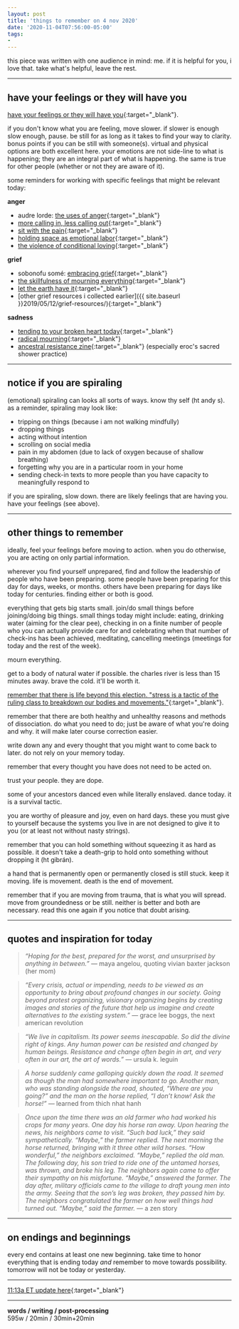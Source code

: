 ```yaml
---
layout: post
title: 'things to remember on 4 nov 2020'
date: '2020-11-04T07:56:00-05:00'
tags:
- 
--- 
```


<!-- {:target="_blank"} -->



<p class="message">this piece was written with one audience in mind: me. if it is helpful for you, i love that. take what's helpful, leave the rest.</p>


---

## have your feelings or they will have you

[have your feelings or they will have you](http://www.studies.nawaz.org/posts/have-your-feelings-or-they-will-have-you/){:target="_blank"}.

if you don't know what you are feeling, move slower. if slower is enough slow enough, pause. be still for as long as it takes to find your way to clarity. bonus points if you can be still with someone(s). virtual and physical options are both excellent here. your emotions are not side-line to what is happening; they are an integral part of what is happening. the same is true for other people (whether or not they are aware of it). 

some reminders for working with specific feelings that might be relevant today:

**anger**


* audre lorde: [the uses of anger](https://www.blackpast.org/african-american-history/1981-audre-lorde-uses-anger-women-responding-racism/){:target="_blank"}
* [more calling in, less calling out](https://www.instagram.com/tv/CC63NcWgCO0/){:target="_blank"} 
* [sit with the pain](https://www.instagram.com/tv/CBCjejggYVI/){:target="_blank"}
* [holding space as emotional labor](https://www.instagram.com/tv/B9_yMS0Ahyt/){:target="_blank"}
* [the violence of conditional loving](https://www.instagram.com/tv/B4OANZ0Ao1p/){:target="_blank"}



**grief**

* sobonofu somé: [embracing grief](http://www.sobonfu.com/articles/writings-by-sobonfu-2/embracing-grief/){:target="_blank"}
* [the skillfulness of mourning everything](https://www.instagram.com/tv/B4Z3-G_AhPn/){:target="_blank"}
* [let the earth have it](https://www.instagram.com/tv/CAIYkiIAf8A/){:target="_blank"}
* [other grief resources i collected earlier]({{ site.baseurl }}2019/05/12/grief-resources/){:target="_blank"}



**sadness**

* [tending to your broken heart today](https://www.instagram.com/tv/CEeu-5eA741/){:target="_blank"}
* [radical mourning](https://www.instagram.com/tv/CA2634TA4LR/){:target="_blank"}
* [ancestral resistance zine](https://mijente.net/2017/11/ancestral-spiritual-resistance-zine/){:target="_blank"} (especially eroc's sacred shower practice)


--- 

## notice if you are spiraling

(emotional) spiraling can looks all sorts of ways. know thy self (ht andy s). as a reminder, spiraling may look like:

* tripping on things (because i am not walking mindfully)
* dropping things
* acting without intention
* scrolling on social media
* pain in my abdomen (due to lack of oxygen because of shallow breathing)
* forgetting why you are in a particular room in your home
* sending check-in texts to more people than you have capacity to meaningfully respond to

if you are spiraling, slow down. there are likely feelings that are having you. have your feelings (see above).

---

## other things to remember

ideally, feel your feelings before moving to action. when you do otherwise, you are acting on only partial information. 

wherever you find yourself unprepared, find and follow the leadership of people who have been preparing. some people have been preparing for this day for days, weeks, or months. others have been preparing for days like today for centuries. finding either or both is good. 

everything that gets big starts small. join/do small things before joining/doing big things. small things today might include: eating, drinking water (aiming for the clear pee), checking in on a finite number of people who you can actually provide care for and celebrating when that number of check-ins has been achieved, meditating, cancelling meetings (meetings for today and the rest of the week). 

mourn everything. 

get to a body of natural water if possible. the charles river is less than 15 minutes away. brave the cold. it'll be worth it.


[remember that there is life beyond this election. "stress is a tactic of the ruling class to breakdown our bodies and movements."](https://www.instagram.com/p/CHF50QnA91-/){:target="_blank"}.  

remember that there are both healthy and unhealthy reasons and methods of dissociation. do what you need to do; just be aware of what you're doing and why. it will make later course correction easier. 

write down any and every thought that you might want to come back to later. do not rely on your memory today. 

remember that every thought you have does not need to be acted on.

trust your people. they are dope. 

some of your ancestors danced even while literally enslaved. dance today. it is a survival tactic. 

you are worthy of pleasure and joy, even on hard days. these you must give to yourself because the systems you live in are not designed to give it to you (or at least not without nasty strings). 

remember that you can hold something without squeezing it as hard as possible. it doesn't take a death-grip to hold onto something without dropping it (ht gibrán).

a hand that is permanently open or permanently closed is still stuck. keep it moving. life is movement. death is the end of movement. 

remember that if you are moving from trauma, that is what you will spread. move from groundedness or be still. neither is better and both are necessary. read this one again if you notice that doubt arising. 

---


## quotes and inspiration for today

> _“Hoping for the best, prepared for the worst, and unsurprised by anything in between.”_ — maya angelou, quoting vivian baxter jackson (her mom)


> _“Every crisis, actual or impending, needs to be viewed as an opportunity to bring about profound changes in our society. Going beyond protest organizing, visionary organizing begins by creating images and stories of the future that help us imagine and create alternatives to the existing system.”_ — grace lee boggs, the next american revolution

> _“We live in capitalism. Its power seems inescapable. So did the divine right of kings. Any human power can be resisted and changed by human beings. Resistance and change often begin in art, and very often in our art, the art of words.”_ — ursula k. leguin

> _A horse suddenly came galloping quickly down the road. It seemed as though the man had somewhere important to go. Another man, who was standing alongside the road, shouted, “Where are you going?” and the man on the horse replied, “I don’t know! Ask the horse!”_ — learned from thich nhat hanh

> _Once upon the time there was an old farmer who had worked his crops for many years. One day his horse ran away. Upon hearing the news, his neighbors came to visit. “Such bad luck,” they said sympathetically. “Maybe,” the farmer replied. The next morning the horse returned, bringing with it three other wild horses. “How wonderful,” the neighbors exclaimed. “Maybe,” replied the old man. The following day, his son tried to ride one of the untamed horses, was thrown, and broke his leg. The neighbors again came to offer their sympathy on his misfortune. “Maybe,” answered the farmer. The day after, military officials came to the village to draft young men into the army. Seeing that the son’s leg was broken, they passed him by. The neighbors congratulated the farmer on how well things had turned out. “Maybe,” said the farmer._ — a zen story

---

## on endings and beginnings

every end contains at least one new beginning. take time to honor everything that is ending today *and* remember to move towards possibility. tomorrow will not be today or yesterday. 

---

[11:13a ET update here](https://docs.google.com/document/d/1u_SDBLamPxTZdSo7OoDgCJu8YeVzi-cWCulo5bb7Hi4/edit#){:target="_blank"}

--- 

<!-- 
thanks to anyone and everyone who has shared this around. as it has gotten wings, i want to share three more things (because #organizealways):

1. participate in local action _if you are feeling grounded and resourced_: [protect the results](https://protecttheresults.com/) is one place to look but there are many.
2. whether or not you are feeling resourced, engage in pod-mapping and 
3. **CELEBRATE**! in the midst of uncertainty, there is a **lot** to celebrate. a partial list (from nadav d.):

* [mississippi got a new state flag and it's beautiful](https://people.com/politics/election-2020-mississippi-votes-new-flag-after-dropping-confederate-emblem/)
* [oregon decriminalizes drug possession (for small amounts - because addiction support should look like more than just throwing people in jail)](https://www.opb.org/article/2020/11/04/oregon-measure-110-decriminalize-drugs/)
* [FL voted to (incrementally) increase the min. wage to $15](https://www.nytimes.com/interactive/2020/11/03/us/elections/results-florida-amendment-2-raise-minimum-wage.html)
* [california voted to re-enfranchise parolees](https://www.latimes.com/california/story/2020-11-03/2020-california-election-prop-17-results)

there is so much more to celebrate! notice the victories and keep organizing. the pushback is so hard because we are winning. 

<!-- celebrate victories: 
* NJ and other states legalized weed
* CA re-enfrancished folks on parole (prop 17)
* first trans state legislator 
* FL passed min wage increase (but also voted for trump)
* WFP kept their ballot line - stayed on after gov 
* SONG (GA) won campaign to defeat republican sheriff and ended some ICE program locally
* first non-binary state rep
* many DSA candidates won (TX and beyond) --> 

<!-- hyperlink bank -->


<!-- &#042; = asterisk -->
<!-- &#039; = single quote '-->

**words / writing / post-processing**  
595w / 20min / 30min+20min